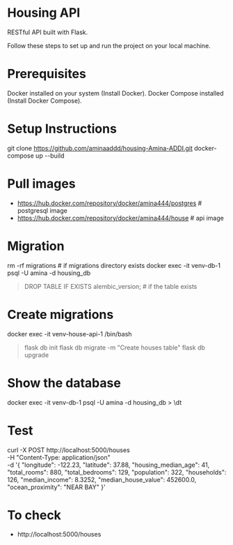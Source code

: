 # Housing API
RESTful API built with Flask.

Follow these steps to set up and run the project on your local machine.

# Prerequisites
Docker installed on your system (Install Docker).
Docker Compose installed (Install Docker Compose).

# Setup Instructions
git clone https://github.com/aminaaddd/housing-Amina-ADDI.git
docker-compose up --build

# Pull images
* https://hub.docker.com/repository/docker/amina444/postgres  # postgresql image
* https://hub.docker.com/repository/docker/amina444/house     # api image

# Migration
rm -rf migrations                                             # if migrations directory exists
docker exec -it venv-db-1 psql -U amina -d housing_db
  > DROP TABLE IF EXISTS alembic_version;                     # if the table exists

# Create migrations
docker exec -it venv-house-api-1 /bin/bash
  > flask db init
  > flask db migrate -m "Create houses table"
  > flask db upgrade

# Show the database
docker exec -it venv-db-1 psql -U amina -d housing_db
	> \dt

# Test
curl -X POST http://localhost:5000/houses \
-H "Content-Type: application/json" \
-d '{
  "longitude": -122.23,
  "latitude": 37.88,
  "housing_median_age": 41,
  "total_rooms": 880,
  "total_bedrooms": 129,
  "population": 322,
  "households": 126,
  "median_income": 8.3252,
  "median_house_value": 452600.0,
  "ocean_proximity": "NEAR BAY"
}'

# To check
* http://localhost:5000/houses
